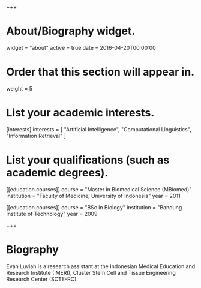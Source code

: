 +++
# About/Biography widget.
widget = "about"
active = true
date = 2016-04-20T00:00:00

# Order that this section will appear in.
weight = 5

# List your academic interests.
[interests]
  interests = [
    "Artificial Intelligence",
    "Computational Linguistics",
    "Information Retrieval"
  ]

# List your qualifications (such as academic degrees).
[[education.courses]]
  course = "Master in Biomedical Science (MBiomed)"
  institution = "Faculty of Medicine, University of Indonesia"
  year = 2011

[[education.courses]]
  course = "BSc in Biology"
  institution = "Bandung Institute of Technology"
  year = 2009
 
+++

# Biography

Evah Luviah is a research assistant at the Indonesian Medical Education and Research Institute (IMERI), Cluster Stem Cell and Tissue Engineering Research Center (SCTE-RC).


